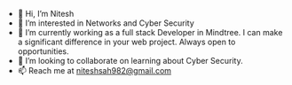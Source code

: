 - 👋 Hi, I’m Nitesh
- 👀 I’m interested in Networks and Cyber Security
- 🌱 I’m currently working as a full stack Developer in Mindtree. 
     I can make a significant difference in your web project. Always open to opportunities. 
- 💞️ I’m looking to collaborate on learning about Cyber Security.
- 📫 Reach me at niteshsah982@gmail.com
<!---
nitesh982/nitesh982 is a ✨ special ✨ repository because its `README.md` (this file) appears on your GitHub profile.
You can click the Preview link to take a look at your changes.
--->
